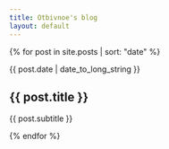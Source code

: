 ```yaml
---
title: Otbivnoe's blog
layout: default
---
```


{% for post in site.posts | sort: "date" %}
<article class ="article">
	<p class="article-date">{{ post.date | date_to_long_string }}</p>
	<h1 class="article-title">{{ post.title }}</h1>
	<p class="article-description">{{ post.subtitle }}</h1>
</article>
{% endfor %}
